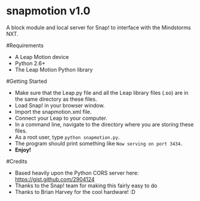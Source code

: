 snapmotion v1.0
========

A block module and local server for Snap! to interface with the Mindstorms NXT.

#Requirements
* A Leap Motion device
* Python 2.6+
* The Leap Motion Python library

#Getting Started
* Make sure that the Leap.py file and all the Leap library files (.so) are in the same directory as these files.
* Load Snap! in your browser window.
* Import the snapmotion.xml file.
* Connect your Leap to your computer.
* In a command line, navigate to the directory where you are storing these files.
* As a root user, type `python snapmotion.py`.
* The program should print something like `Now serving on port 3434.`
* **Enjoy!**

#Credits
* Based heavily upon the Python CORS server here: https://gist.github.com/2904124
* Thanks to the Snap! team for making this fairly easy to do
* Thanks to Brian Harvey for the cool hardware! :D
